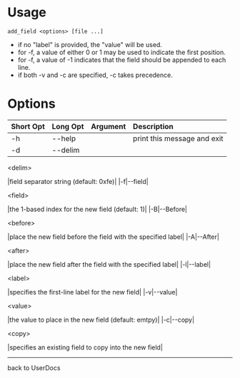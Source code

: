 # Usage #

`add_field <options> [file ...]`

  * if no "label" is provided, the "value" will be used.
  * for -f, a value of either 0 or 1 may be used to indicate the first position.
  * for -f, a value of -1 indicates that the field should be appended to each line.
  * if both -v and -c are specified, -c takes precedence.


# Options #
|**Short Opt**|**Long Opt**|**Argument**|**Description**|
|:------------|:-----------|:-----------|:--------------|
|-h|--help|  |print this message and exit|
|-d|--delim|

&lt;delim&gt;

 |field separator string (default: 0xfe)|
|-f|--field|

&lt;field&gt;

 |the 1-based index for the new field (default: 1)|
|-B|--Before|

&lt;before&gt;

 |place the new field before the field with the specified label|
|-A|--After|

&lt;after&gt;

 |place the new field after the field with the specified label|
|-l|--label|

&lt;label&gt;

 |specifies the first-line label for the new field|
|-v|--value|

&lt;value&gt;

 |the value to place in the new field (default: emtpy)|
|-c|--copy|

&lt;copy&gt;

 |specifies an existing field to copy into the new field|


---

back to UserDocs